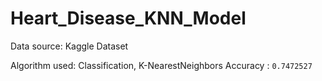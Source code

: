 # Heart_Disease_KNN_Model

Data source: <a herf="https://www.kaggle.com/ronitf/heart-disease-uci" title="Kaggle Link">Kaggle Dataset</a>

Algorithm used: Classification, K-NearestNeighbors
Accuracy : `0.7472527`
